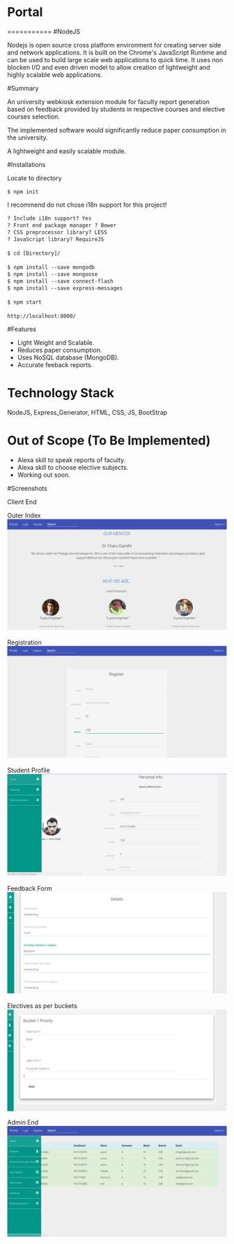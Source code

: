 # Portal
===========
#NodeJS

Nodejs is open source cross platform environment for creating server side and network applications. It is built on the Chrome's JavaScript Runtime and can be used to build large scale web applications to quick time. It uses non blocken I/O and even driven model to allow creation of lightweight and highly scalable web applications.

#Summary 

An university webkiosk extension module for faculty report generation based on feedback provided by students in respective courses and elective courses selection.

The implemented software would significantly reduce paper consumption in the university.

A lightweight and easily scalable module.

#Installations

Locate to directory

    $ npm init

I recommend do not chose i18n support for this project!

    ? Include i18n support? Yes
    ? Front end package manager ? Bower
    ? CSS preprocessor library? LESS
    ? JavaScript library? RequireJS

    $ cd [Directory]/

    $ npm install --save mongodb
    $ npm install --save mongoose
    $ npm install --save connect-flash
    $ npm install --save express-messages

    $ npm start

    http://localhost:8000/

#Features

- Light Weight and Scalable.
- Reduces paper consumption.
- Uses NoSQL database (MongoDB).
- Accurate feeback reports.

# Technology Stack

NodeJS, Express_Generator, HTML, CSS, JS, BootStrap

# Out of Scope (To Be Implemented)

- Alexa skill to speak reports of faculty.
- Alexa skill to choose elective subjects.
- Working out soon. 

#Screenshots

Client End

Outer Index
![Application](/img/1.bmp?raw=true)
<br></br>
Registration
![Application](/img/3.bmp?raw=true)
<br></br>
Student Profile
![Application](/img/4.bmp?raw=true)
<br></br>
Feedback Form
![Application](/img/5.bmp?raw=true)
<br></br>
Electives as per buckets
![Application](/img/6.bmp?raw=true)

Admin End
![Application](/img/admin/1.bmp?raw=true)





